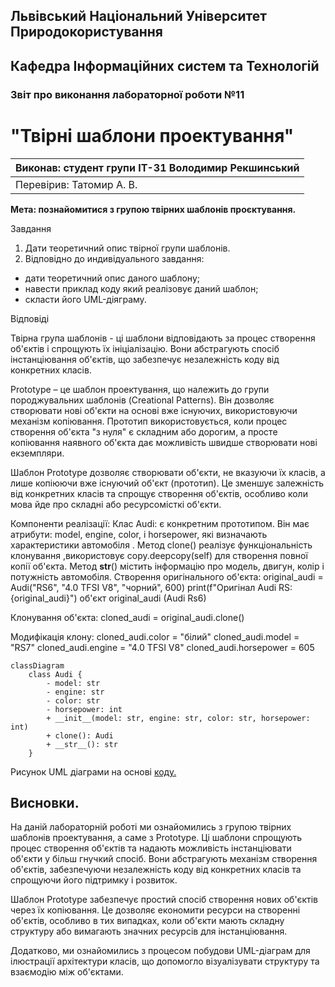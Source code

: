 ## Львівський Національний Університет Природокористування
## Кафедра Інформаційних систем та Технологій



### Звіт про виконання лабораторної роботи №11
# "Твірні шаблони проектування"



| Виконав: студент групи ІТ-31 Володимир Рекшинський  |
|-----------------------------------------------------|
| Перевірив: Татомир А. В.                            |




**Мета: познайомитися з групою твірних шаблонів проєктування.**

Завдання

1. Дати теоретичний опис твірної групи шаблонів.
2. Відповідно до индивідуального завдання:
- дати теоретичний опис даного шаблону;
- навести приклад коду який реалізовує даний шаблон;
- скласти його UML-діяграму.

Відповіді

Твірна група шаблонів - ці шаблони відповідають за процес створення об'єктів і спрощують їх ініціалізацію. Вони абстрагують спосіб інстанціювання об'єктів, що забезпечує незалежність коду від конкретних класів.

Prototype – це шаблон проектування, що належить до групи породжувальних шаблонів (Creational Patterns). Він дозволяє створювати нові об'єкти на основі вже існуючих, використовуючи механізм копіювання. Прототип використовується, коли процес створення об'єкта "з нуля" є складним або дорогим, а просте копіювання наявного об'єкта дає можливість швидше створювати нові екземпляри.

Шаблон Prototype дозволяє створювати об'єкти, не вказуючи їх класів, а лише копіюючи вже існуючий об'єкт (прототип). Це зменшує залежність від конкретних класів та спрощує створення об'єктів, особливо коли мова йде про складні або ресурсомісткі об'єкти.

Компоненти реалізації:
Клас Audi: є конкретним прототипом. Він має атрибути: model, engine, color, і horsepower, які визначають характеристики автомобіля .
Метод clone() реалізує функціональність клонування ,використовує copy.deepcopy(self) для створення повної копії об'єкта. 
Метод __str__()  містить інформацію про модель, двигун, колір і потужність автомобіля. 
Створення оригінального об'єкта:
original_audi = Audi("RS6", "4.0 TFSI V8", "чорний", 600)
print(f"Оригінал Audi RS: {original_audi}")
об'єкт original_audi   (Audi Rs6)

Клонування об'єкта:
cloned_audi = original_audi.clone()

Модифікація клону:
cloned_audi.color = "білий"
cloned_audi.model = "RS7"
cloned_audi.engine = "4.0 TFSI V8"
cloned_audi.horsepower = 605

```mermaid
classDiagram
    class Audi {
        - model: str
        - engine: str
        - color: str
        - horsepower: int
        + __init__(model: str, engine: str, color: str, horsepower: int)
        + clone(): Audi
        + __str__(): str
    }
```
Рисунок UML діаграми на основі [коду.](./Prototype.py)

## Висновки. 
На даній лабораторній роботі ми ознайомились з групою твірних шаблонів проектування, а саме з Prototype. Ці шаблони спрощують процес створення об'єктів та надають можливість інстанціювати об'єкти у більш гнучкий спосіб. Вони абстрагують механізм створення об'єктів, забезпечуючи незалежність коду від конкретних класів та спрощуючи його підтримку і розвиток.

Шаблон Prototype забезпечує простий спосіб створення нових об'єктів через їх копіювання. Це дозволяє економити ресурси на створенні об'єктів, особливо в тих випадках, коли об'єкти мають складну структуру або вимагають значних ресурсів для інстанціювання.

Додатково, ми ознайомились з процесом побудови UML-діаграм для ілюстрації архітектури класів, що допомогло візуалізувати структуру та взаємодію між об'єктами.

